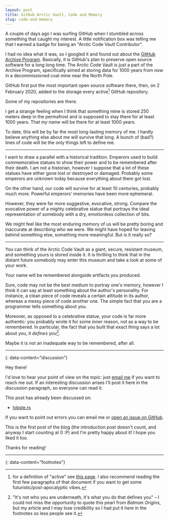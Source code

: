 ```yaml
---
layout: post
title: GitHub Arctic Vault, Code and Memory
slug: code-and-memory
---
```


A couple of days ago I was surfing GitHub when I stumbled across something that caught my interest. A little notification box was telling me that I earned a badge for being an "Arctic Code Vault Contributor".

I had no idea what it was, so I googled it and found out about the [GitHub Archive Program](https://archiveprogram.github.com/). Basically, it is GitHub's plan to preserve open source software for a long long time. The Arctic Code Vault is just a part of the Archive Program, specifically aimed at storing data for 1000 years from now in a decommissioned coal mine near the North Pole.

GitHub first put the most important open source software there, then, on 2 February 2020, added to the storage every active[^1] GitHub repository.

Some of my repositories are there.

I get a strange feeling when I think that something mine is stored 250 meters deep in the permafrost and is supposed to stay there for at least 1000 years. That *my name* will be there for at least 1000 years.

To date, this will be by far the most long-lasting memory of me. I hardly believe anything else about me will survive that long. A bunch of (bad?) lines of code will be the only things left to define me.

---

I want to draw a parallel with a historical tradition. Emperors used to build commemorative statues to show their power and to be remembered after their death. I am not a historian, however I suppose that a lot of these statues have either gone lost or destroyed or damaged. Probably some emperors are unknown today because everything about them got lost.

On the other hand, our code will survive for at least 10 centuries, probably much more. Powerful emperors' memories have been more ephemeral.

However, they were far more suggestive, evocative, strong. Compare the evocative power of a mighty celebrative statue that portrays the ideal representation of somebody with a dry, emotionless collection of bits.

We might feel like the most enduring memory of us will be pretty boring and inaccurate at describing who we were. We might have hoped for leaving behind something else, something more meaningful. But is it really so?

---

You can think of the Arctic Code Vault as a giant, secure, resistant museum, and something yours is stored inside it. It is thrilling to think that in the distant future somebody may enter this museum and take a look at some of your work.

Your name will be remembered alongside artifacts you produced.

Sure, code may not be the best medium to portray one's memory, however I think it can say at least something about the author's personality. For instance, a clean piece of code reveals a certain attitude in its author, whereas a messy piece of code another one. The simple fact that you are a programmer tells something about you.

Moreover, as opposed to a celebrative statue, your code is far more authentic: you probably wrote it for some inner reason, not as a way to be remembered. In particular, the fact that you built that exact thing says a lot about *you*, it *defines* you[^2].

Maybe it is not an inadequate way to be remembered, after all.

---
{: data-content="discussion"}

Hey there!

I'd love to hear your point of view on the topic: just [email me](mailto:riccardo.graziosi97@gmail.com) if you want to reach me out. If an interesting discussion arises I'll post it here in the discussion paragraph, so everyone can read it.

This post has already been discussed on:

- [lobste.rs](https://lobste.rs/s/sxsqrt/github_arctic_vault_code_memory)

If you want to point out errors you can email me or [open an issue on GitHub](https://github.com/riggraz/riggraz.github.io/issues/new).

This is the first post of the blog (the introduction post doesn't count, and anyway I start counting at 0 :P) and I'm pretty happy about it! I hope you liked it too.

Thanks for reading!

---
{: data-content="footnotes"}

[^1]: for a definition of "active" see [this page](https://github.com/github/archive-program/blob/master/GUIDE.md#whats-inside). I also recommend reading the first few paragraphs of that document if you want to get some futuristic/post-apocalyptic vibes.

[^2]: "It's not who you are underneath, it's what you do that defines you" – I could not miss the opportunity to quote this pearl from *Batman Origins*, but my article and I may lose credibility so I had put it here in the footnotes so less people see it.
